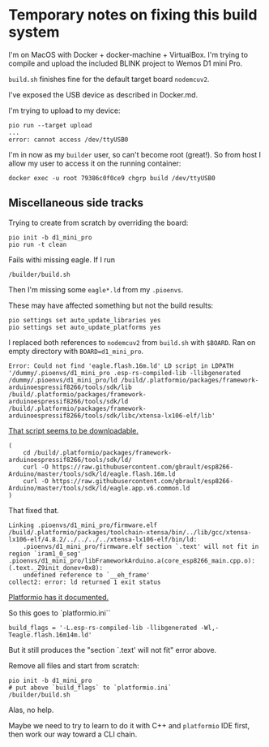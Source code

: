 # Temporary notes on fixing this build system

I'm on MacOS with Docker + docker-machine + VirtualBox.
I'm trying to compile and upload the included BLINK project to Wemos D1 mini Pro.

`build.sh` finishes fine for the default target board `nodemcuv2`.

I've exposed the USB device as described in Docker.md.

I'm trying to upload to my device:

    pio run --target upload
    ...
    error: cannot access /dev/ttyUSB0

I'm in now as my `builder` user, so can't become root (great!).
So from host I allow my user to access it on the running container:

    docker exec -u root 79386c0f0ce9 chgrp build /dev/ttyUSB0

## Miscellaneous side tracks

Trying to create from scratch by overriding the board:

    pio init -b d1_mini_pro
    pio run -t clean

Fails withi missing eagle. If I run

    /builder/build.sh

Then I'm missing some `eagle*.ld` from my `.pioenvs`.

These may have affected something but not the build results:

    pio settings set auto_update_libraries yes
    pio settings set auto_update_platforms yes

I replaced both references to `nodemcuv2` from `build.sh` with `$BOARD`.
Ran on empty directory with `BOARD=d1_mini_pro`.

    Error: Could not find 'eagle.flash.16m.ld' LD script in LDPATH '/dummy/.pioenvs/d1_mini_pro .esp-rs-compiled-lib -llibgenerated /dummy/.pioenvs/d1_mini_pro/ld /build/.platformio/packages/framework-arduinoespressif8266/tools/sdk/lib /build/.platformio/packages/framework-arduinoespressif8266/tools/sdk/ld /build/.platformio/packages/framework-arduinoespressif8266/tools/sdk/libc/xtensa-lx106-elf/lib'

[That script seems to be downloadable.](https://github.com/gbrault/esp8266-Arduino/blob/master/tools/sdk/ld/eagle.flash.16m.ld)

    (
        cd /build/.platformio/packages/framework-arduinoespressif8266/tools/sdk/ld/
        curl -O https://raw.githubusercontent.com/gbrault/esp8266-Arduino/master/tools/sdk/ld/eagle.flash.16m.ld
        curl -O https://raw.githubusercontent.com/gbrault/esp8266-Arduino/master/tools/sdk/ld/eagle.app.v6.common.ld
    )

That fixed that.

    Linking .pioenvs/d1_mini_pro/firmware.elf
    /build/.platformio/packages/toolchain-xtensa/bin/../lib/gcc/xtensa-lx106-elf/4.8.2/../../../../xtensa-lx106-elf/bin/ld:
        .pioenvs/d1_mini_pro/firmware.elf section `.text' will not fit in region `iram1_0_seg'
    .pioenvs/d1_mini_pro/libFrameworkArduino.a(core_esp8266_main.cpp.o):(.text._Z9init_donev+0x8):
        undefined reference to `__eh_frame'
    collect2: error: ld returned 1 exit status

[Platformio has it documented.](https://docs.platformio.org/en/latest/platforms/espressif8266.html#flash-size)

So this goes to `platformio.ini``

    build_flags = '-L.esp-rs-compiled-lib -llibgenerated -Wl,-Teagle.flash.16m14m.ld'

But it still produces the "section `.text' will not fit" error above.

Remove all files and start from scratch:

    pio init -b d1_mini_pro
    # put above `build_flags` to `platformio.ini`
    /builder/build.sh

Alas, no help.

Maybe we need to try to learn to do it with C++ and `platformio` IDE first, then work our way toward a CLI chain.
